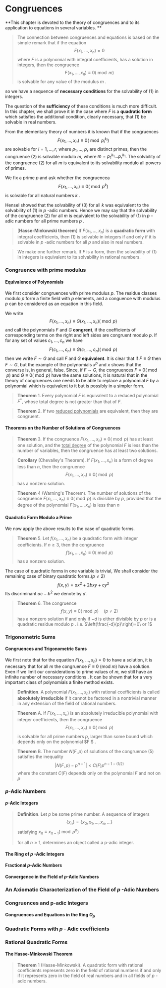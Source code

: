 # Congruences

**This chapter is devoted to the theory of congruences and to its application
to equations in several variables. **

>The connection between congruences and equations is based on the simple remark that if the equation
>$$
>F\left(x_{1}, \ldots, x_{n}\right)=0
>$$
>where $F$ is a polynomial with integral coefficients, has a solution in integers, then the congruence
>$$
>F\left(x_{1}, \ldots, x_{n}\right) \equiv 0(\bmod m)
>$$
>is solvable for any value of the modulus $m$ . 

so we have a sequence of **necessary conditions** for the solvability of (1) in integers. 

The question of the **sufficiency** of these conditions is much more difficult. In this chapter, we shall prove it in the case where $F$ is a **quadratic form** which satisfies the additional condition, clearly necessary, that $(1)$ be solvable in real numbers.

From the elementary theory of numbers it is known that if the congruences
$$
\begin{equation*}
F\left(x_{1}, \ldots, x_{n}\right) \equiv 0\left(\bmod p_{i}^{k_{i}}\right)
\end{equation*}
$$
are solvable for $i=1, \ldots, r,$ where $p_{1}, \ldots, p_{r}$ are distinct primes, then the congruence $(2)$ is solvable modulo $m,$ where $m=p_{1}^{k_{1}} \ldots p_{r}^{k_{1}} .$ The solvbility of the congruence $(2)$ for all $m$ is equivalent to its solvability modulo
all powers of primes. 

We fix a prime $p$ and ask whether the congruencea
$$
F\left(x_{1}, \ldots, x_{n}\right) \equiv 0\left(\bmod p^{k}\right)
$$
is solvable for all natural numbers $k$ .

Hensel showed that the solvability of $(3)$ for all $k$ was equivalent to the solvability of $(1)$ in $p$ -adic numbers. Hence we may say that the solvability of the congruence $(2)$ for all $m$ is equivalent to the solvability of $(1)$ in $p$ -adic numbers for all prime numbers $p$ .

> [__Hasse-Minkowski theorem__]  If $F\left(x_{1}, \ldots, x_{n}\right)$ is a **quadratic form** with integral coefficients, then $(1)$ is solvable in integers if and only if it is solvable in $p$ -adic numbers for all $p$ and also in real numbers.

> We make one further remark. If $F$ is a form, then the solvability of $(1)$ in integers is equivalent to its solvability in rational numbers. 

### Congruence with prime modulus

#### Equivalence of Polynomials

We first consider congruences with prime modulus $p .$ The residue classes modulo $p$ form a finite field with $p$ elements, and a conguence with modulus $p$ can be considered as an equation in this field. 

We write
$$
\begin{equation*}	
F\left(x_{1}, \ldots, x_{n}\right) \equiv G\left(x_{1}, \ldots, x_{n}\right)(\bmod p)
\end{equation*}
$$
and call the polynomials $F$ and $G$ **congrent**, if the coefficients of corresponding terms on the right and left sides are congruent modulo $p .$ If for any set of values $c_{1}, \ldots, c_{n}$ we have
$$
\begin{equation*}
F\left(c_{1}, \ldots, c_{n}\right) \equiv G\left(c_{1}, \ldots, c_{n}\right)(\bmod p) 
\end{equation*}
$$
then we write $F \sim G$ and call $F$ and $G$ **equivalent**. It is clear that if $F \equiv G$ then $F \sim G,$ but the example of the polynomials $x^{p}$ and $x$ shows that the converse is, in general, false. Since, if $F \sim G,$ the congruences $F \equiv 0(\bmod p)$ and $G \equiv 0(\bmod p)$ have the same solutions, it is natural that in the theory of congruences one needs to be able to replace a polynomial $F$ by a polynomial which is equivalent to it but is possibly in a simpler form.

> **Theorem** 1. Every polynomial $F$ is equivalent to a reduced polynomial $F^{*},$ whose total degree is not greater than that of $F .$

> **Theorem** 2. If two <u>reduced polynomials</u> are equivalent, then they are congruent.

#### Theorems on the Number of Solutions of Congruences

> **Theorem** 3. If the congruence $F\left(x_{1}, \ldots, x_{n}\right) \equiv 0(\bmod p)$ has at least one solution, and the <u>total degree</u> of the polynomial $F$ is less than the number of variables, then the congruence has at least two solutions.

> **Corollary** (Chevalley's Theorem). If $F\left(x_{1}, \ldots, x_{n}\right)$ is a form of degree less than $n,$ then the congruence
> $$
> \begin{equation*}
> F\left(x_{1}, \ldots, x_{n}\right) \equiv 0(\bmod p)
> \end{equation*}
> $$
> has a nonzero solution.

> **Theorem** 4 (Warning's Theorem). The number of solutions of the congruence $F\left(x_{1}, \ldots, x_{n}\right) \equiv 0(\bmod p)$ is divisible by $p,$ provided that the degree of the polynomial $F\left(x_{1}, \ldots, x_{n}\right)$ is less than $n$

#### Quadratic Form Modulo a Prime

We now apply the above results to the case of quadratic forms.

> **Theorem** 5. Let $f\left(x_{1}, \ldots, x_{n}\right)$ be a quadratic form with integer coefficients.
> If $n \geqslant 3,$ then the congruence
> $$
> \begin{equation*}
> f\left(x_{1}, \ldots, x_{n}\right) \equiv 0(\bmod p)
> \end{equation*}
> $$
> has a nonzero solution.

The case of quadratic forms in one variable is trivial, We shall consider the remaining case of binary quadratic forms.($p\neq 2$)
$$
\begin{equation*}
	f(x, y)=a x^{2}+2 b x y+c y^{2}
\end{equation*}
$$
Its discriminant $a c-b^{2}$ we denote by $d$.

> **Theorem** 6. The congruence
> $$
> f(x, y) \equiv 0(\bmod p) \quad(p \neq 2)
> $$
> has a nonzero solution if and only if $-d$ is either divisible by $p$ or is a quadratic residue modulo $p$ . i.e. $\left(\frac{-d}{p}\right)=0\ or 1$

### Trigonometric Sums

#### Congruences and Trigonometric Sums

We first note that for the equation $F\left(x_{1}, \ldots, x_{n}\right)=0$ to have a solution, it is necessary that for all $m$ the congruence $F \equiv 0$ (mod $m )$ have a solution. Even if we limit our considerations to prime values of $m,$ we still have an infinite number of necessary conditions . It can be shown that for a very important class of polynomials a finite method  exists.

> **Definition**. A polynomial $F\left(x_{1}, \ldots, x_{n}\right)$ with rational coefficients is called **absolutely irreducible** if it cannot be factored in a nontrivial manner in any extension of the field of rational numbers.

> **Theorem** A. If $F\left(x_{1}, \ldots, x_{n}\right)$ is an absolutely irreducible polynomial
> with integer coefficients, then the congruence
> $$
> F\left(x_{1}, \ldots, x_{n}\right) \equiv 0(\bmod p)
> $$
> is solvable for all prime numbers $p,$ larger than some bound which depends only on the polynomial $F $ .

> **Theorem** B. The number $N(F, p)$ of solutions of the congruence $(5)$ satisfies the inequality
> $$
> \left|N(F, p)-p^{n-1}\right|<C(F) p^{{n-1}-(1 / 2)}
> $$
> where the constant $C(F)$ depends only on the polynomial $F$ and not on $p$  



### $p$-Adic Numbers

#### $p$-Adic Integers

> **Definition**. Let $p$ be some prime number. A sequence of integers
> $$
> \left\{x_{n}\right\}=\left\{x_{0}, x_{1}, \ldots, x_{n}, \ldots\right\}
> $$
> satisfying
> $x_{n} \equiv x_{n-1}\left(\bmod p^{n}\right)$
>
> for all $n \geqslant 1,$ determines an object called a p-adic integer.



#### The Ring of $p$ -Adic Integers

#### Fractional $p$-Adic Numbers

#### Convergence in the Field of $p$-Adic Numbers

### An Axiomatic Characterization of the Field of $p$ -Adic Numbers

### Congruences and p-adic Integers

#### Congruences and Equations in the Ring $O_{p}$

  



### Quadratic Forms with $p$ - Adic coefficients



### Rational Quadratic Forms

#### The Hasse-Minkowski Theorem

> **Theorem** 1 (Hasse-Minkowski). A quadratic form with rational coefficients represents zero in the field of rational numbers if and only if it represents zero in the field of real numbers and in all fields of $p$ -adic numbers.











